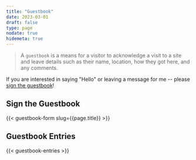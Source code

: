 ```yaml
---
title: "Guestbook"
date: 2023-03-01
draft: false
type: page
nodate: true
hidemeta: true
---
```

> A `guestbook` is a means for a visitor to acknowledge a visit to a site and leave details such as their name, location, how they got here, and any comments.

If you are interested in saying "Hello" or leaving a message for me -- please [sign the guestbook](#sign-the-guestbook)!

## Sign the Guestbook

{{< guestbook-form slug={{page.title}} >}}

## Guestbook Entries

{{< guestbook-entries >}}
